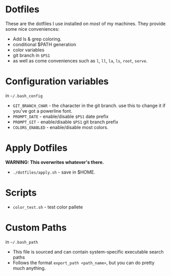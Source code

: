# Dotfiles
These are the dotfiles I use installed on _most_ of my machines.
They provide some nice conveniences:
- Add ls & grep coloring.
- conditional $PATH generation
- color variables
- git branch in `$PS1`
- as well as come conveniences such as `l`, `ll`, `la`, `ls`, `root`, `serve`.

# Configuration variables
in `~/.bash_config`
- `GIT_BRANCH_CHAR` - the character in the git branch. use this to change it if you've got a powerline font.
- `PROMPT_DATE` - enable/disable `$PS1` date prefix
- `PROMPT_GIT` - enable/disable `$PS1` git branch prefix
- `COLORS_ENABLED` - enable/disable most colors.

# Apply Dotfiles
**WARNING: This overwrites whatever's there.**
- `./dotfiles/apply.sh` - save in $HOME.

# Scripts 
- `color_test.sh` - test color pallete


# Custom Paths
in `~/.bash_path`
- This file is sourced and can contain system-specific executable search paths
- Follows the format `export_path <path_name>`, but you can do pretty much anything.
